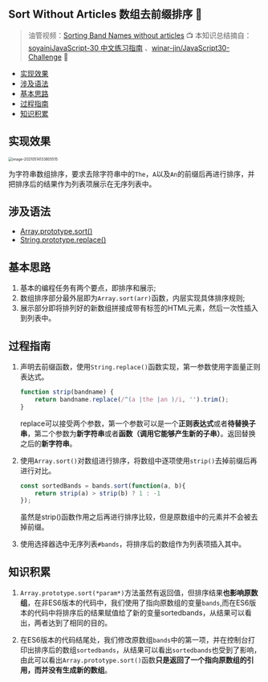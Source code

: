 ## Sort Without Articles 数组去前缀排序 🎢

> 油管视频：[Sorting Band Names without articles](https://www.youtube.com/watch?v=PEEo-2mRQ7A&list=PLu8EoSxDXHP6CGK4YVJhL_VWetA865GOH&index=18) 📺
> 本知识总结摘自：[soyainiJavaScript-30 中文练习指南](https://github.com/soyaine/JavaScript30) 、[winar-jin/JavaScript30-Challenge](https://github.com/winar-jin/JavaScript30-Challenge) 🦥



* [实现效果](#实现效果)
* [涉及语法](#涉及语法)
* [基本思路](#基本思路)
* [过程指南](#过程指南)
* [知识积累](#知识积累)

## 实现效果

<img src="https://picgo-bed-1305701422.cos.ap-shanghai.myqcloud.com/picgo/20210514133813_D17.png" alt="image-20210514133805515" style="zoom:50%;" />

为字符串数组排序，要求去除字符串中的`The`，`A`以及`An`的前缀后再进行排序，并把排序后的结果作为列表项展示在无序列表中。



## 涉及语法

- [Array.prototype.sort()](https://developer.mozilla.org/zh-CN/docs/Web/JavaScript/Reference/Global_Objects/Array/sort)
- [String.prototype.replace()](https://developer.mozilla.org/zh-CN/docs/Web/JavaScript/Reference/Global_Objects/String/replace)



## 基本思路

1. 基本的编程任务有两个要点，即排序和展示;
2. 数组排序部分最外层即为`Array.sort(arr)`函数，内层实现具体排序规则;
3. 展示部分即将排列好的新数组拼接成带有标签的HTML元素，然后一次性插入到列表中。



## 过程指南

1. 声明去前缀函数，使用`String.replace()`函数实现，第一参数使用字面量正则表达式。

   ```js
   function strip(bandname) {
       return bandname.replace(/^(a |the |an )/i, '').trim();
   }
   ```

   replace可以接受两个参数，第一个参数可以是一个**正则表达式**或者**待替换子串**，第二个参数为**新字符串**或者**函数（调用它能够产生新的子串）**。返回替换之后的**新字符串**。

2. 使用`Array.sort()`对数组进行排序，将数组中逐项使用`strip()`去掉前缀后再进行对比。

   ```js
   const sortedBands = bands.sort(function(a, b){
       return strip(a) > strip(b) ? 1 : -1
   });
   ```

   虽然是strip()函数作用之后再进行排序比较，但是原数组中的元素并不会被去掉前缀。

3. 使用选择器选中无序列表`#bands`，将排序后的数组作为列表项插入其中。



## 知识积累

1. `Array.prototype.sort(*param*)`方法虽然有返回值，但排序结果**也影响原数组**，在非ES6版本的代码中，我们使用了指向原数组的变量`bands`,而在ES6版本的代码中将排序后的结果赋值给了新的变量sortedbands，从结果可以看出，两者达到了相同的目的。

2. 在ES6版本的代码结尾处，我们修改原数组`bands`中的第一项，并在控制台打印出排序后的数组`sortedbands`，从结果可以看出`sortedbands`也受到了影响，由此可以看出`Array.prototype.sort()`函数**只是返回了一个指向原数组的引用，而并没有生成新的数组**。